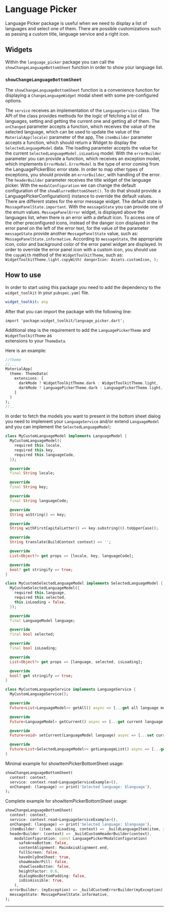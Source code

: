 # Language Picker

Language Picker package is useful when we need to display a list of languages and select one of them.
There are possible customizations such as passing a custom title, language service and a right icon.

## Widgets

Within the `language_picker` package you can call the `showChangeLanguageBottomSheet` function in order
to show your language list.

### `showChangeLanguageBottomSheet`

The `showChangeLanguageBottomSheet` function is a convenience function for displaying a 
`ChangeLanguageWidget` modal sheet with some pre-configured options. 

The `service` receives an implementation of the `LanguageService` class. The API of the class 
provides methods for the logic of fetching a list of languages, setting and getting the current 
one and getting all of them.
The `onChanged` parameter accepts a function, which receives the value of the selected language,
which can be used to update the value of the `MaterialApp(locale)` parameter of the app,
The `itemBuilder` parameter accepts a function, which should return a Widget to display the 
`SelectedLanguageModel` data. The loading parameter accepts the value for the current 
`SelectedLanguageModel.isLoading` model.
With the `errorBuilder` parameter you can provide a function, which receives an exception model,
which implements `ErrorModel`. `ErrorModel` is the type of error coming from the LanguagePickerBloc
error state. In order to map other types of exceptions, you should provide an `errorBuilder`,
with handling of the error.
The `headerBuilder` parameter receives the title widget of the language picker.
With the `modalConfiguration` we can change the default configuration of the `showBlurredBottomSheet()`.
To do that should provide a LanguagePickerConfiguration() instance to override the default values.
There are different states for the error message widget. The default state is `MessagePanelState.important`.
With the `messageState` you can provide one of the enum values.
`MessagePanelError` widget, is displayed above the languages list, when there is an error with a 
default icon. To access one of the other preconfigured icons, instead of the danger icon displayed
in the error panel on the left of the error text, for the value of the parameter `messageState`
provide another `MessagePanelState` value, such as: `MessagePanelState.informative`. According to
`messageState`, the appropriate icon, color and background color of the error panel widget  are displayed.
In order to override the error panel icon with a custom icon, you should use the `copyWith` method of
the `WidgetToolkitTheme`, such as:
`WidgetToolkitTheme.light.copyWith(
   dangerIcon: Assets.customIcon,
 );`

## How to use

In order to start using this package you need to add the dependency to the `widget_toolkit` in
your `pubspec.yaml` file.

```yaml
widget_toolkit: any
```

After that you can import the package with the following line:

`import 'package:widget_toolkit/language_picker.dart';`

Additional step is the requirement to add the `LanguagePickerTheme` and `WidgetToolkitTheme` as  
extensions to your `ThemeData`.

Here is an example:
```dart
//theme 
//...
MaterialApp(
  theme: ThemeData(
    extensions: [
      darkMode ? WidgetToolkitTheme.dark : WidgetToolkitTheme.light,
      darkMode ? LanguagePickerTheme.dark : LanguagePickerTheme.light,
    ]
  )
);
//..
```

In order to fetch the models you want to present in the bottom sheet dialog you need to implement
your `LanguageService` and/or extend `LanguageModel` and you can implement the `SelectedLanguageModel`:

```dart
class MyCustomLanguageModel implements LanguageModel {
  MyCustomLanguageModel({
    required this.locale,
    required this.key,
    required this.languageCode,
  });

  @override
  final String locale;

  @override
  final String key;

  @override
  final String languageCode;

  @override
  String asString() => key;

  @override
  String withFirstCapitalLetter() => key.substring(0).toUpperCase();

  @override
  String translate(BuildContext context) => '';

  @override
  List<Object?> get props => [locale, key, languageCode];

  @override
  bool? get stringify => true;
}

class MyCustomSelectedLanguageModel implements SelectedLanguageModel {
  MyCustomSelectedLanguageModel({
    required this.language,
    required this.selected,
    this.isLoading = false,
  });

  @override
  final LanguageModel language;

  @override
  final bool selected;

  @override
  final bool isLoading;

  @override
  List<Object?> get props => [language, selected, isLoading];

  @override
  bool? get stringify => true;
}

class MyCustomLanguageService implements LanguageService {
  MyCustomLanguageService();

  @override
  Future<List<LanguageModel>> getAll() async => [...get all language models];

  @override
  Future<LanguageModel> getCurrent() async => [...get current language model];

  @override
  Future<void> setCurrent(LanguageModel language) async => [...set current language model];

  @override
  Future<List<SelectedLanguageModel>> getLanguageList() async => [...get selected language models];
}
```

Minimal example for showItemPickerBottomSheet usage:
```dart
showChangeLanguageBottomSheet(
  context: context,
  service: context.read<LanguageServiceExample>(),
  onChanged: (language) => print('Selected language: $language'),
);
```

Complete example for showItemPickerBottomSheet usage:
```dart
showChangeLanguageBottomSheet(
  context: context,
  service: context.read<LanguageServiceExample>(),
  onChanged: (language) => print('Selected language: $language'),
  itemBuilder: (item, isLoading, context) => _buildLanguageItem(item, isLoading, context),
  headerBuilder: (context) => _buildCustomHeaderBuilder(context),
    modalConfiguration: const LanguagePickerModalConfiguration(
      safeAreaBottom: false,
      contentAlignment: MainAxisAlignment.end,
      fullScreen: false,
      haveOnlyOneSheet: true,
      showHeaderPill: false,  
      showCloseButton: false,
      heightFactor: 0.6,
      dialogHasBottomPadding: false,
      isDismissible: true,
    ),
  errorBuilder: (myException) => _buildCustomErrorBuilder(myException),
  messageState: MessagePanelState.informative,
);
```



---